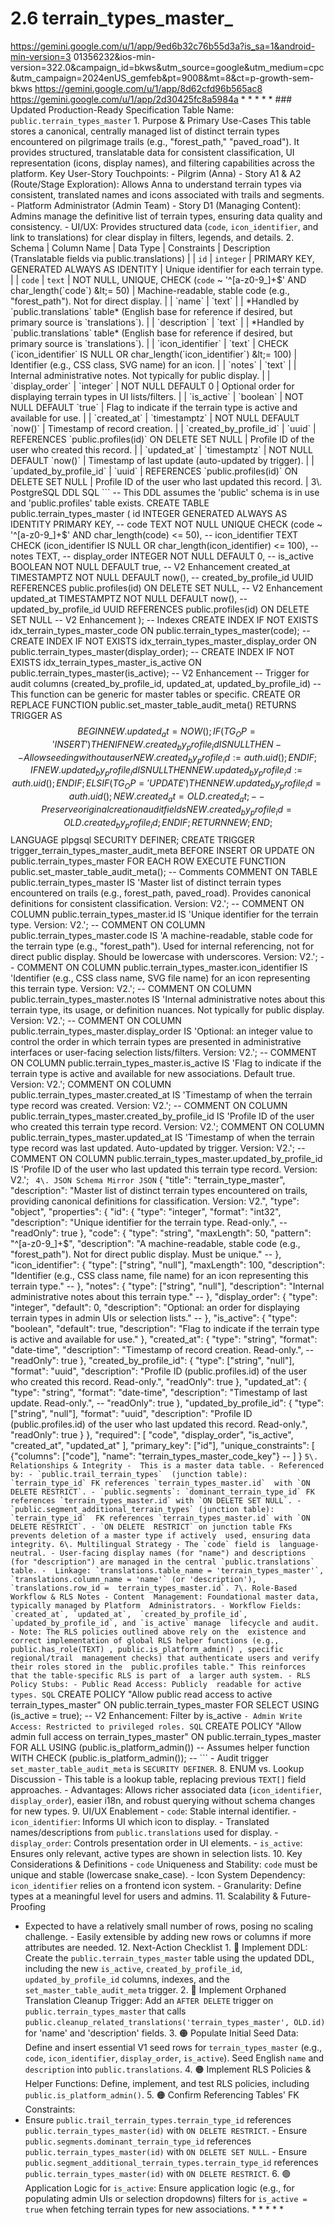 # 2.6 terrain_types_master_

  
https://gemini.google.com/u/1/app/9ed6b32c76b55d3a?is_sa=1&android-min-version=3
01356232&ios-min-version=322.0&campaign_id=bkws&utm_source=google&utm_medium=cpc
&utm_campaign=2024enUS_gemfeb&pt=9008&mt=8&ct=p-growth-sem-bkws 
https://gemini.google.com/u/1/app/8d62cfd96b565ac8 
https://gemini.google.com/u/1/app/2d30425fc8a5984a * * * * * ### Updated 
Production-Ready Specification Table Name: `public.terrain_types_master` 1\. 
Purpose & Primary Use-Cases This table stores a canonical, centrally managed 
list of distinct terrain types encountered on pilgrimage trails (e.g., 
"forest_path," "paved_road"). It provides structured, translatable data for 
consistent classification, UI representation (icons, display names), and 
filtering capabilities across the platform. Key User-Story Touchpoints: - 
Pilgrim (Anna) - Story A1 & A2 (Route/Stage Exploration): Allows Anna to 
understand terrain types via consistent, translated names and icons associated 
with trails and segments. - Platform Administrator (Admin Team) - Story D1 
(Managing Content): Admins manage the definitive list of terrain types, 
ensuring data quality and consistency. - UI/UX: Provides structured data 
(`code`, `icon_identifier`, and link to translations) for clear display in 
filters, legends, and details. 2\. Schema | Column Name | Data Type | 
Constraints | Description (Translatable fields via public.translations) | | 
`id` | `integer` | PRIMARY KEY, GENERATED ALWAYS AS IDENTITY | Unique 
identifier for each terrain type. | | `code` | `text` | NOT NULL, UNIQUE, CHECK 
(`code` ~ '^[a-z0-9_]+$' AND char_length(`code`) &lt;= 50) | Machine-readable, 
stable code (e.g., "forest_path"). Not for direct display. | | `name` | `text` 
| | *Handled by `public.translations` table* (English base for reference if 
desired, but primary source is `translations`). | | `description` | `text` | | 
*Handled by `public.translations` table* (English base for reference if 
desired, but primary source is `translations`). | | `icon_identifier` | `text` 
| CHECK (`icon_identifier` IS NULL OR char_length(`icon_identifier`) &lt;= 100) 
| Identifier (e.g., CSS class, SVG name) for an icon. | | `notes` | `text` | | 
Internal administrative notes. Not typically for public display. | | 
`display_order` | `integer` | NOT NULL DEFAULT 0 | Optional order for 
displaying terrain types in UI lists/filters. | | `is_active` | `boolean` | NOT 
NULL DEFAULT `true` | Flag to indicate if the terrain type is active and 
available for use. | | `created_at` | `timestamptz` | NOT NULL DEFAULT `now()` 
| Timestamp of record creation. | | `created_by_profile_id` | `uuid` | 
REFERENCES `public.profiles(id)` ON DELETE SET NULL | Profile ID of the user 
who created this record. | | `updated_at` | `timestamptz` | NOT NULL DEFAULT 
`now()` | Timestamp of last update (auto-updated by trigger). | | 
`updated_by_profile_id` | `uuid` | REFERENCES `public.profiles(id)` ON DELETE 
SET NULL | Profile ID of the user who last updated this record. | 3\. 
PostgreSQL DDL SQL ``` -- This DDL assumes the 'public' schema is in use and 
'public.profiles' table exists. CREATE TABLE public.terrain_types_master ( id 
INTEGER GENERATED ALWAYS AS IDENTITY PRIMARY KEY, -- code TEXT NOT NULL UNIQUE 
CHECK (code ~ '^[a-z0-9_]+$' AND char_length(code) <= 50), -- icon_identifier 
TEXT CHECK (icon_identifier IS NULL OR char_length(icon_identifier) <= 100), -- 
notes TEXT, -- display_order INTEGER NOT NULL DEFAULT 0, -- is_active BOOLEAN 
NOT NULL DEFAULT true, -- V2 Enhancement created_at TIMESTAMPTZ NOT NULL 
DEFAULT now(), -- created_by_profile_id UUID REFERENCES public.profiles(id) ON 
DELETE SET NULL, -- V2 Enhancement updated_at TIMESTAMPTZ NOT NULL DEFAULT 
now(), -- updated_by_profile_id UUID REFERENCES public.profiles(id) ON DELETE 
SET NULL -- V2 Enhancement ); -- Indexes CREATE INDEX IF NOT EXISTS 
idx_terrain_types_master_code ON public.terrain_types_master(code); -- CREATE 
INDEX IF NOT EXISTS idx_terrain_types_master_display_order ON 
public.terrain_types_master(display_order); -- CREATE INDEX IF NOT EXISTS 
idx_terrain_types_master_is_active ON public.terrain_types_master(is_active); 
-- V2 Enhancement -- Trigger for audit columns (created_by_profile_id, 
updated_at, updated_by_profile_id) -- This function can be generic for master 
tables or specific. CREATE OR REPLACE FUNCTION 
public.set_master_table_audit_meta() RETURNS TRIGGER AS $$ BEGIN NEW.updated_at 
= NOW(); IF (TG_OP = 'INSERT') THEN IF NEW.created_by_profile_id IS NULL THEN 
-- Allow seeding without a user NEW.created_by_profile_id := auth.uid(); END 
IF; IF NEW.updated_by_profile_id IS NULL THEN NEW.updated_by_profile_id := 
auth.uid(); END IF; ELSIF (TG_OP = 'UPDATE') THEN NEW.updated_by_profile_id = 
auth.uid(); NEW.created_at = OLD.created_at; -- Preserve original creation 
audit fields NEW.created_by_profile_id = OLD.created_by_profile_id; END IF; 
RETURN NEW; END; $$ LANGUAGE plpgsql SECURITY DEFINER; CREATE TRIGGER 
trigger_terrain_types_master_audit_meta BEFORE INSERT OR UPDATE ON 
public.terrain_types_master FOR EACH ROW EXECUTE FUNCTION 
public.set_master_table_audit_meta(); -- Comments COMMENT ON TABLE 
public.terrain_types_master IS 'Master list of distinct terrain types 
encountered on trails (e.g., forest_path, paved_road). Provides canonical 
definitions for consistent classification. Version: V2.'; -- COMMENT ON COLUMN 
public.terrain_types_master.id IS 'Unique identifier for the terrain type. 
Version: V2.'; -- COMMENT ON COLUMN public.terrain_types_master.code IS 'A 
machine-readable, stable code for the terrain type (e.g., "forest_path"). Used 
for internal referencing, not for direct public display. Should be lowercase 
with underscores. Version: V2.'; -- COMMENT ON COLUMN 
public.terrain_types_master.icon_identifier IS 'Identifier (e.g., CSS class 
name, SVG file name) for an icon representing this terrain type. Version: V2.'; 
-- COMMENT ON COLUMN public.terrain_types_master.notes IS 'Internal 
administrative notes about this terrain type, its usage, or definition nuances. 
Not typically for public display. Version: V2.'; -- COMMENT ON COLUMN 
public.terrain_types_master.display_order IS 'Optional: an integer value to 
control the order in which terrain types are presented in administrative 
interfaces or user-facing selection lists/filters. Version: V2.'; -- COMMENT ON 
COLUMN public.terrain_types_master.is_active IS 'Flag to indicate if the 
terrain type is active and available for new associations. Default true. 
Version: V2.'; COMMENT ON COLUMN public.terrain_types_master.created_at IS 
'Timestamp of when the terrain type record was created. Version: V2.'; -- 
COMMENT ON COLUMN public.terrain_types_master.created_by_profile_id IS 'Profile 
ID of the user who created this terrain type record. Version: V2.'; COMMENT ON 
COLUMN public.terrain_types_master.updated_at IS 'Timestamp of when the terrain 
type record was last updated. Auto-updated by trigger. Version: V2.'; -- 
COMMENT ON COLUMN public.terrain_types_master.updated_by_profile_id IS 'Profile 
ID of the user who last updated this terrain type record. Version: V2.'; ``` 
4\. JSON Schema Mirror JSON ``` { "title": "terrain_type_master", 
"description": "Master list of distinct terrain types encountered on trails, 
providing canonical definitions for classification. Version: V2.", "type": 
"object", "properties": { "id": { "type": "integer", "format": "int32", 
"description": "Unique identifier for the terrain type. Read-only.", -- 
"readOnly": true }, "code": { "type": "string", "maxLength": 50, "pattern": 
"^[a-z0-9_]+$", "description": "A machine-readable, stable code (e.g., 
\"forest_path\"). Not for direct public display. Must be unique." -- }, 
"icon_identifier": { "type": ["string", "null"], "maxLength": 100, 
"description": "Identifier (e.g., CSS class name, file name) for an icon 
representing this terrain type." -- }, "notes": { "type": ["string", "null"], 
"description": "Internal administrative notes about this terrain type." -- }, 
"display_order": { "type": "integer", "default": 0, "description": "Optional: 
an order for displaying terrain types in admin UIs or selection lists." -- }, 
"is_active": { "type": "boolean", "default": true, "description": "Flag to 
indicate if the terrain type is active and available for use." }, "created_at": 
{ "type": "string", "format": "date-time", "description": "Timestamp of record 
creation. Read-only.", -- "readOnly": true }, "created_by_profile_id": { 
"type": ["string", "null"], "format": "uuid", "description": "Profile ID 
(public.profiles.id) of the user who created this record. Read-only.", 
"readOnly": true }, "updated_at": { "type": "string", "format": "date-time", 
"description": "Timestamp of last update. Read-only.", -- "readOnly": true }, 
"updated_by_profile_id": { "type": ["string", "null"], "format": "uuid", 
"description": "Profile ID (public.profiles.id) of the user who last updated 
this record. Read-only.", "readOnly": true } }, "required": [ "code", 
"display_order", "is_active", "created_at", "updated_at" ], "primary_key": 
["id"], "unique_constraints": [ {"columns": ["code"], "name": 
"terrain_types_master_code_key"} -- ] } ``` 5\. Relationships & Integrity - 
This is a master data table. - Referenced by: - `public.trail_terrain_types` 
(junction table): `terrain_type_id` FK references `terrain_types_master.id` 
with `ON DELETE RESTRICT`. - `public.segments`: `dominant_terrain_type_id` FK 
references `terrain_types_master.id` with `ON DELETE SET NULL`. - 
`public.segment_additional_terrain_types` (junction table): `terrain_type_id` 
FK references `terrain_types_master.id` with `ON DELETE RESTRICT`. - `ON DELETE 
RESTRICT` on junction table FKs prevents deletion of a master type if actively 
used, ensuring data integrity. 6\. Multilingual Strategy - The `code` field is 
language-neutral. - User-facing display names (for "name") and descriptions 
(for "description") are managed in the central `public.translations` table. - 
Linkage: `translations.table_name = 'terrain_types_master'`, 
`translations.column_name = 'name'` (or 'description'), `translations.row_id = 
terrain_types_master.id`. 7\. Role-Based Workflow & RLS Notes - Content 
Management: Foundational master data, typically managed by Platform 
Administrators. - Workflow Fields: `created_at`, `updated_at`, 
`created_by_profile_id`, `updated_by_profile_id`, and `is_active` manage 
lifecycle and audit. - Note: The RLS policies outlined above rely on the 
existence and correct implementation of global RLS helper functions (e.g., 
public.has_role(TEXT) , public.is_platform_admin() , specific regional/trail 
management checks) that authenticate users and verify their roles stored in the 
public.profiles table." This reinforces that the table-specific RLS is part of 
a larger auth system. - RLS Policy Stubs: - Public Read Access: Publicly 
readable for active types. SQL ``` CREATE POLICY "Allow public read access to 
active terrain_types_master" ON public.terrain_types_master FOR SELECT USING 
(is_active = true); -- V2 Enhancement: Filter by is_active ``` - Admin Write 
Access: Restricted to privileged roles. SQL ``` CREATE POLICY "Allow admin full 
access on terrain_types_master" ON public.terrain_types_master FOR ALL USING 
(public.is_platform_admin()) -- Assumes helper function WITH CHECK 
(public.is_platform_admin()); -- ``` - Audit trigger 
`set_master_table_audit_meta` is `SECURITY DEFINER`. 8\. ENUM vs. Lookup 
Discussion - This table is a lookup table, replacing previous `TEXT[]` field 
approaches. - Advantages: Allows richer associated data (`icon_identifier`, 
`display_order`), easier i18n, and robust querying without schema changes for 
new types. 9\. UI/UX Enablement - `code`: Stable internal identifier. - 
`icon_identifier`: Informs UI which icon to display. - Translated 
names/descriptions from `public.translations` used for display. - 
`display_order`: Controls presentation order in UI elements. - `is_active`: 
Ensures only relevant, active types are shown in selection lists. 10\. Key 
Considerations & Definitions - `code` Uniqueness and Stability: `code` must be 
unique and stable (lowercase snake_case). - Icon System Dependency: 
`icon_identifier` relies on a frontend icon system. - Granularity: Define types 
at a meaningful level for users and admins. 11\. Scalability & Future-Proofing 
- Expected to have a relatively small number of rows, posing no scaling 
challenge. - Easily extensible by adding new rows or columns if more attributes 
are needed. 12\. Next-Action Checklist 1. 🔴 Implement DDL: Create the 
`public.terrain_types_master` table using the updated DDL, including the new 
`is_active`, `created_by_profile_id`, `updated_by_profile_id` columns, indexes, 
and the `set_master_table_audit_meta` trigger. 2. 🔴 Implement Orphaned 
Translation Cleanup Trigger: Add an `AFTER DELETE` trigger on 
`public.terrain_types_master` that calls 
`public.cleanup_related_translations('terrain_types_master', OLD.id)` for 
'name' and 'description' fields. 3. 🟠 Populate Initial Seed Data: Define and 
insert essential V1 seed rows for `terrain_types_master` (e.g., `code`, 
`icon_identifier`, `display_order`, `is_active`). Seed English `name` and 
`description` into `public.translations`. 4. 🟠 Implement RLS Policies & Helper 
Functions: Define, implement, and test RLS policies, including 
`public.is_platform_admin()`. 5. 🟠 Confirm Referencing Tables' FK Constraints: 
- Ensure `public.trail_terrain_types.terrain_type_id` references 
`public.terrain_types_master(id)` with `ON DELETE RESTRICT`. - Ensure 
`public.segments.dominant_terrain_type_id` references 
`public.terrain_types_master(id)` with `ON DELETE SET NULL`. - Ensure 
`public.segment_additional_terrain_types.terrain_type_id` references 
`public.terrain_types_master(id)` with `ON DELETE RESTRICT`. 6. 🟢 Application 
Logic for `is_active`: Ensure application logic (e.g., for populating admin UIs 
or selection dropdowns) filters for `is_active = true` when fetching terrain 
types for new associations. * * * * * 
